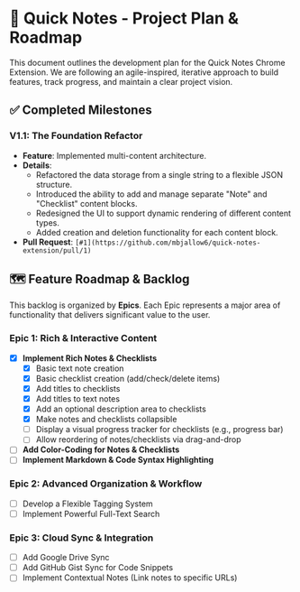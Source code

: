 # 📝 Quick Notes - Project Plan & Roadmap

This document outlines the development plan for the Quick Notes Chrome Extension. We are following an agile-inspired, iterative approach to build features, track progress, and maintain a clear project vision.

## ✅ **Completed Milestones**

### **V1.1: The Foundation Refactor**
*   **Feature**: Implemented multi-content architecture.
*   **Details**:
    *   Refactored the data storage from a single string to a flexible JSON structure.
    *   Introduced the ability to add and manage separate "Note" and "Checklist" content blocks.
    *   Redesigned the UI to support dynamic rendering of different content types.
    *   Added creation and deletion functionality for each content block.
*   **Pull Request**: `[#1](https://github.com/mbjallow6/quick-notes-extension/pull/1)`

## 🗺️ **Feature Roadmap & Backlog**

This backlog is organized by **Epics**. Each Epic represents a major area of functionality that delivers significant value to the user.

### **Epic 1: Rich & Interactive Content**
- [x] **Implement Rich Notes & Checklists**
    - [x] Basic text note creation
    - [x] Basic checklist creation (add/check/delete items)
    - [x] Add titles to checklists
    - [x] Add titles to text notes
    - [x] Add an optional description area to checklists
    - [x] Make notes and checklists collapsible
    - [ ] Display a visual progress tracker for checklists (e.g., progress bar)
    - [ ] Allow reordering of notes/checklists via drag-and-drop
- [ ] **Add Color-Coding for Notes & Checklists**
- [ ] **Implement Markdown & Code Syntax Highlighting**

### **Epic 2: Advanced Organization & Workflow**
- [ ] Develop a Flexible Tagging System
- [ ] Implement Powerful Full-Text Search

### **Epic 3: Cloud Sync & Integration**
- [ ] Add Google Drive Sync
- [ ] Add GitHub Gist Sync for Code Snippets
- [ ] Implement Contextual Notes (Link notes to specific URLs)

